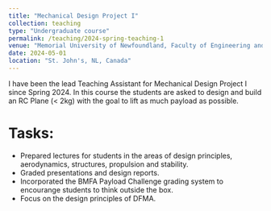 ```yaml
---
title: "Mechanical Design Project I"
collection: teaching
type: "Undergraduate course"
permalink: /teaching/2024-spring-teaching-1
venue: "Memorial University of Newfoundland, Faculty of Engineering and Applied Science"
date: 2024-05-01
location: "St. John's, NL, Canada"
---
```


I have been the lead Teaching Assistant for Mechanical Design Project I since Spring 2024. In this course the students are asked to design and build an RC Plane (< 2kg) with the goal to lift as much payload as possible.  

Tasks:
======
* Prepared lectures for students in the areas of design principles, aerodynamics, structures, propulsion and stability.
* Graded presentations and design reports.
* Incorporated the BMFA Payload Challenge grading system to encourange students to think outside the box.
* Focus on the design principles of DFMA. 

